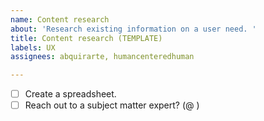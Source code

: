 ```yaml
---
name: Content research
about: 'Research existing information on a user need. '
title: Content research (TEMPLATE)
labels: UX
assignees: abquirarte, humancenteredhuman

---
```


-[ ] Create a spreadsheet. 
-[ ] Reach out to a subject matter expert? (@ )
